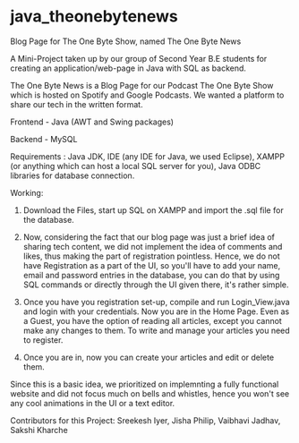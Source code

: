 # java_theonebytenews
Blog Page for The One Byte Show, named The One Byte News

A Mini-Project taken up by our group of Second Year B.E students for creating an application/web-page in Java with SQL as backend.

The One Byte News is a Blog Page for our Podcast The One Byte Show which is hosted on Spotify and Google Podcasts. We wanted a platform to share our tech in the written format.

Frontend - Java (AWT and Swing packages)

Backend - MySQL

Requirements : Java JDK, IDE (any IDE for Java, we used Eclipse), XAMPP (or anything which can host a local SQL server for you), Java ODBC libraries for database connection.

Working:

1. Download the Files, start up SQL on XAMPP and import the .sql file for the database.

2. Now, considering the fact that our blog page was just a brief idea of sharing tech content, we did not implement the idea of comments and likes, thus making the part
of registration pointless. Hence, we do not have Registration as a part of the UI, so you'll have to add your name, email and password entries in the database, you can
do that by using SQL commands or directly through the UI given there, it's rather simple.

3. Once you have you registration set-up, compile and run Login_View.java and login with your credentials. Now you are in the Home Page. Even as a Guest, you have the option
of reading all articles, except you cannot make any changes to them. To write and manage your articles you need to register. 

4. Once you are in, now you can create your articles and edit or delete them.

Since this is a basic idea, we prioritized on implemnting a fully functional website and did not focus much on bells and
whistles, hence you won't see any cool animations in the UI or a text editor. 

Contributors for this Project: Sreekesh Iyer, Jisha Philip, Vaibhavi Jadhav, Sakshi Kharche

